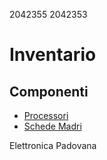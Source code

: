 2042355
2042353

# Inventario

## Componenti
- [Processori](./componenti/processori.md)
- [Schede Madri](./componenti/schede_madri.md)

Elettronica Padovana